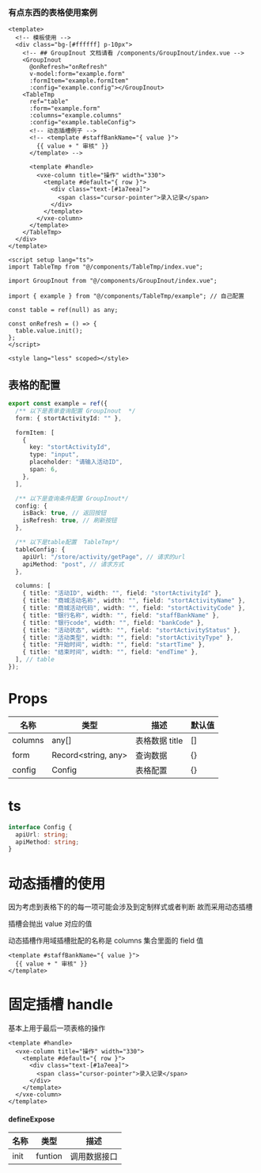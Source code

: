 ### 有点东西的表格使用案例

```vue
<template>
  <!-- 模板使用 -->
  <div class="bg-[#ffffff] p-10px">
    <!-- ## GroupInout 文档请看 /components/GroupInout/index.vue -->
    <GroupInout
      @onRefresh="onRefresh"
      v-model:form="example.form"
      :formItem="example.formItem"
      :config="example.config"></GroupInout>
    <TableTmp
      ref="table"
      :form="example.form"
      :columns="example.columns"
      :config="example.tableConfig">
      <!-- 动态插槽例子 -->
      <!-- <template #staffBankName="{ value }">
        {{ value + " 审核" }}
      </template> -->

      <template #handle>
        <vxe-column title="操作" width="330">
          <template #default="{ row }">
            <div class="text-[#1a7eea]">
              <span class="cursor-pointer">录入记录</span>
            </div>
          </template>
        </vxe-column>
      </template>
    </TableTmp>
  </div>
</template>

<script setup lang="ts">
import TableTmp from "@/components/TableTmp/index.vue";

import GroupInout from "@/components/GroupInout/index.vue";

import { example } from "@/components/TableTmp/example"; // 自己配置

const table = ref(null) as any;

const onRefresh = () => {
  table.value.init();
};
</script>

<style lang="less" scoped></style>
```

## 表格的配置

```ts
export const example = ref({
  /** 以下是表单查询配置 GroupInout  */
  form: { stortActivityId: "" },

  formItem: [
    {
      key: "stortActivityId",
      type: "input",
      placeholder: "请输入活动ID",
      span: 6,
    },
  ],

  /** 以下是查询条件配置 GroupInout*/
  config: {
    isBack: true, // 返回按钮
    isRefresh: true, // 刷新按钮
  },

  /** 以下是table配置  TableTmp*/
  tableConfig: {
    apiUrl: "/store/activity/getPage", // 请求的url
    apiMethod: "post", // 请求方式
  },

  columns: [
    { title: "活动ID", width: "", field: "stortActivityId" },
    { title: "商城活动名称", width: "", field: "stortActivityName" },
    { title: "商城活动代码", width: "", field: "stortActivityCode" },
    { title: "银行名称", width: "", field: "staffBankName" },
    { title: "银行code", width: "", field: "bankCode" },
    { title: "活动状态", width: "", field: "stortActivityStatus" },
    { title: "活动类型", width: "", field: "stortActivityType" },
    { title: "开始时间", width: "", field: "startTime" },
    { title: "结束时间", width: "", field: "endTime" },
  ], // table
});
```

# Props

| 名称    | 类型                | 描述           | 默认值 |
| ------- | ------------------- | -------------- | ------ |
| columns | any[]               | 表格数据 title | []     |
| form    | Record<string, any> | 查询数据       | {}     |
| config  | Config              | 表格配置       | {}     |

# ts

```ts
interface Config {
  apiUrl: string;
  apiMethod: string;
}
```

# 动态插槽的使用

因为考虑到表格下的的每一项可能会涉及到定制样式或者判断 故而采用动态插槽

插槽会抛出 value 对应的值

动态插槽作用域插槽批配的名称是 columns 集合里面的 field 值

```vue
<template #staffBankName="{ value }">
  {{ value + " 审核" }}
</template>
```

# 固定插槽 handle

基本上用于最后一项表格的操作

```vue
<template #handle>
  <vxe-column title="操作" width="330">
    <template #default="{ row }">
      <div class="text-[#1a7eea]">
        <span class="cursor-pointer">录入记录</span>
      </div>
    </template>
  </vxe-column>
</template>
```

#### defineExpose

| 名称 | 类型    | 描述         |
| ---- | ------- | ------------ |
| init | funtion | 调用数据接口 |

